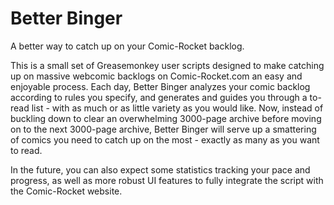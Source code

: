 # Better Binger
A better way to catch up on your Comic-Rocket backlog.

This is a small set of Greasemonkey user scripts designed to make catching up on massive webcomic backlogs on Comic-Rocket.com an easy and enjoyable process.  Each day, Better Binger analyzes your comic backlog according to rules you specify, and generates and guides you through a to-read list - with as much or as little variety as you would like.  Now, instead of buckling down to clear an overwhelming 3000-page archive before moving on to the next 3000-page archive, Better Binger will serve up a smattering of comics you need to catch up on the most - exactly as many as you want to read.

In the future, you can also expect some statistics tracking your pace and progress, as well as more robust UI features to fully integrate the script with the Comic-Rocket website.
